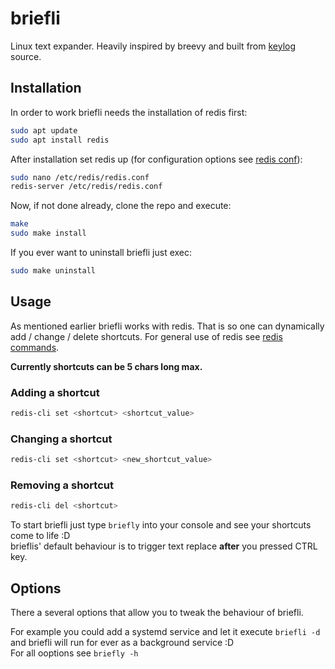 # briefli
Linux text expander. Heavily inspired by breevy and built from [keylog](https://github.com/SCOTPAUL/keylog) source.

## Installation
In order to work briefli needs the installation of redis first:

```bash
sudo apt update
sudo apt install redis
```

After installation set redis up (for configuration options see [redis conf](https://redis.io/topics/config)): 

```bash
sudo nano /etc/redis/redis.conf
redis-server /etc/redis/redis.conf
```

Now, if not done already, clone the repo and execute:
```bash
make
sudo make install
```
If you ever want to uninstall briefli just exec:
```bash
sudo make uninstall
```
## Usage
As mentioned earlier briefli works with redis. That is so one can dynamically add / change / delete shortcuts. For general use of redis see [redis commands](https://redis.io/commands).  

**Currently shortcuts can be 5 chars long max.**

### Adding a shortcut
```bash
redis-cli set <shortcut> <shortcut_value>
```

### Changing a shortcut
```bash
redis-cli set <shortcut> <new_shortcut_value>
```

### Removing a shortcut
```bash
redis-cli del <shortcut>
```

To start briefli just type `briefly` into your console and see your shortcuts come to life :D  
brieflis' default behaviour is to trigger text replace **after** you pressed CTRL key.

## Options
There a several options that allow you to tweak the behaviour of briefli.  

For example you could add a systemd service and let it execute `briefli -d` and briefli will run for ever as a background service :D  
For all ooptions see `briefly -h`